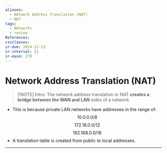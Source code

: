 ```yaml
---
aliases:
  - Network Address Translation (NAT)
  - NAT
tags:
  - Networks
  - review
References: 
cssclasses:
sr-due: 2024-12-13
sr-interval: 21
sr-ease: 270
---
```

# Network Address Translation (NAT)

> [!NOTE] Intro:
> The network address translation or NAT **creates a bridge between the WAN and LAN** sides of a network.
> 
+ This is because private LAN  networks have addresses in the range of: 
  $$ 10.0.0.0/8$$
  $$172.16.0.0/12$$
  $$192.168.0.0/16$$
+ A translation table is created from public to local addresses.


***